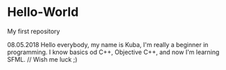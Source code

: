 # Hello-World
My first repository


08.05.2018
Hello everybody, my name is Kuba, I'm really a beginner in programming. 
I know basics od C++, Objective C++, and now I'm learning SFML. 
// Wish me luck ;)
